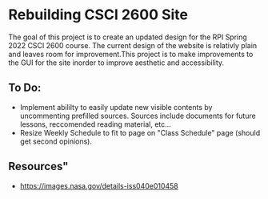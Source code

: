 # Rebuilding CSCI 2600 Site
The goal of this project is to create an updated design for the RPI Spring 2022 CSCI 2600 course.
The current design of the website is relativly plain and leaves room for improvement.This project 
is to make improvements to the GUI for the site inorder to improve aesthetic and accessibility.


## To Do:
- Implement abililty to easily update new visible contents by uncommenting prefilled sources. Sources include documents for future lessons, reccomended reading material, etc...
- Resize Weekly Schedule to fit to page on "Class Schedule" page  (should get second opinions).

## Resources"
- https://images.nasa.gov/details-iss040e010458
